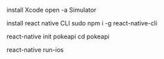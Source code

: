 install Xcode
open -a Simulator

install react native CLI
sudo npm i -g react-native-cli

react-native init pokeapi
cd pokeapi

react-native run-ios

